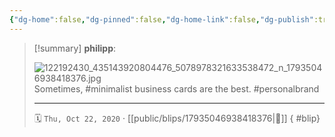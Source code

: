 ```yaml
---
{"dg-home":false,"dg-pinned":false,"dg-home-link":false,"dg-publish":true,"type":"blip","disabled rules":["yaml-title","yaml-title-alias","file-name-heading"],"title":"philipp on instagram @ 2020-10-22","created-date":"2020-10-22T17:00:00","updated-date":"2025-05-02T17:43:08","dg-path":"blips/17935046938418376.md","permalink":"/blips/17935046938418376/","dgPassFrontmatter":true,"created":"2020-10-22T17:00:00","updated":"2025-05-02T17:43:08"}
---
```


> [!summary] **philipp**:
>
> ![122192430_435143920804476_5078978321633538472_n_17935046938418376.jpg](/img/user/attachments/122192430_435143920804476_5078978321633538472_n_17935046938418376.jpg)
> Sometimes, #minimalist business cards are the best. #personalbrand
> - - -
>
> 🗓️ `Thu, Oct 22, 2020` · [[public/blips/17935046938418376\|🔗]]
{ #blip}

